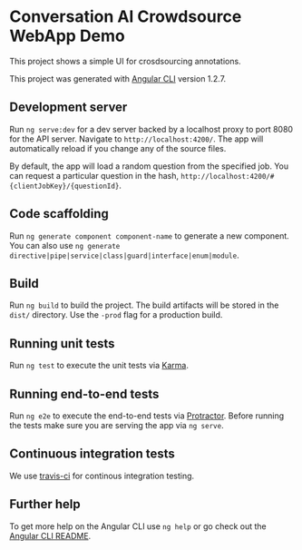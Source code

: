 # Conversation AI Crowdsource WebApp Demo

This project shows a simple UI for crosdsourcing annotations.

This project was generated with [Angular CLI](https://github.com/angular/angular-cli) version 1.2.7.

## Development server

Run `ng serve:dev` for a dev server backed by a localhost proxy to port 8080 for the API server. Navigate to `http://localhost:4200/`. The app will automatically reload if you change any of the source files.

By default, the app will load a random question from the specified job. You can request a particular question in the hash, `http://localhost:4200/#{clientJobKey}/{questionId}`.

## Code scaffolding

Run `ng generate component component-name` to generate a new component. You can also use `ng generate directive|pipe|service|class|guard|interface|enum|module`.

## Build

Run `ng build` to build the project. The build artifacts will be stored in the `dist/` directory. Use the `-prod` flag for a production build.

## Running unit tests

Run `ng test` to execute the unit tests via [Karma](https://karma-runner.github.io).

## Running end-to-end tests

Run `ng e2e` to execute the end-to-end tests via [Protractor](http://www.protractortest.org/).
Before running the tests make sure you are serving the app via `ng serve`.

## Continuous integration tests

We use [travis-ci](https://travis-ci.org/) for continous integration testing.

## Further help

To get more help on the Angular CLI use `ng help` or go check out the [Angular CLI README](https://github.com/angular/angular-cli/blob/master/README.md).
